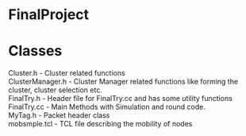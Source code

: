 FinalProject
============
Classes 
=======
Cluster.h - Cluster related functions <br/>
ClusterManager.h - Cluster Manager related functions like forming the cluster, cluster selection etc.<br/>
FinalTry.h - Header file for FinalTry.cc and has some utility functions<br/>
FinalTry.cc - Main Methods with Simulation and round code.<br/>
MyTag.h - Packet header class<br/>
mobsmple.tcl - TCL file describing the mobility of nodes<br/>

